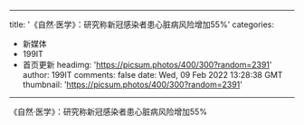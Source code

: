 
---
title: '《自然·医学》：研究称新冠感染者患心脏病风险增加55%'
categories: 
 - 新媒体
 - 199IT
 - 首页更新
headimg: 'https://picsum.photos/400/300?random=2391'
author: 199IT
comments: false
date: Wed, 09 Feb 2022 13:28:38 GMT
thumbnail: 'https://picsum.photos/400/300?random=2391'
---

<div>   
《自然·医学》：研究称新冠感染者患心脏病风险增加55%  
</div>
            